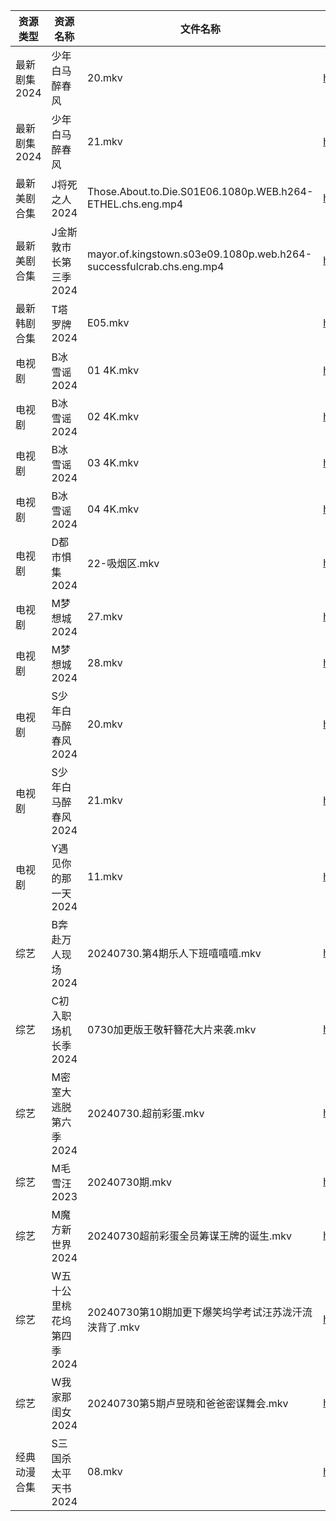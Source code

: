 | 资源类型     | 资源名称            | 文件名称                                                                | 分享链接                                      | 更新时间                |
| -------- | --------------- | ------------------------------------------------------------------- | ----------------------------------------- | ------------------- |
| 最新剧集2024 | 少年白马醉春风         | 20.mkv                                                              | https://www.alipan.com/s/1idjrY2jAKx      | 2024-07-30 12:10:09 |
| 最新剧集2024 | 少年白马醉春风         | 21.mkv                                                              | https://www.alipan.com/s/1idjrY2jAKx      | 2024-07-30 12:10:08 |
| 最新美剧合集   | J将死之人2024       | Those.About.to.Die.S01E06.1080p.WEB.h264-ETHEL.chs.eng.mp4          | https://www.alipan.com/s/DQvuTz4ssNq      | 2024-07-30 12:05:46 |
| 最新美剧合集   | J金斯敦市长第三季2024   | mayor.of.kingstown.s03e09.1080p.web.h264-successfulcrab.chs.eng.mp4 | https://www.alipan.com/s/uneR6vKvF2y      | 2024-07-30 12:09:30 |
| 最新韩剧合集   | T塔罗牌2024        | E05.mkv                                                             | https://www.alipan.com/s/vi2iFh7hcV5      | 2024-07-30 10:06:31 |
| 电视剧      | B冰雪谣2024        | 01 4K.mkv                                                           | https://www.alipan.com/s/Xvxp1d4B5iQ      | 2024-07-30 00:05:07 |
| 电视剧      | B冰雪谣2024        | 02 4K.mkv                                                           | https://www.alipan.com/s/Xvxp1d4B5iQ      | 2024-07-30 00:05:07 |
| 电视剧      | B冰雪谣2024        | 03 4K.mkv                                                           | https://www.alipan.com/s/Xvxp1d4B5iQ      | 2024-07-30 00:05:07 |
| 电视剧      | B冰雪谣2024        | 04 4K.mkv                                                           | https://www.alipan.com/s/Xvxp1d4B5iQ      | 2024-07-30 00:05:07 |
| 电视剧      | D都市惧集2024       | 22-吸烟区.mkv                                                          | https://www.alipan.com/s/3h7mz7XVT7D      | 2024-07-30 12:05:28 |
| 电视剧      | M梦想城2024        | 27.mkv                                                              | https://www.alipan.com/s/3krVYvJuSK6      | 2024-07-30 00:05:57 |
| 电视剧      | M梦想城2024        | 28.mkv                                                              | https://www.alipan.com/s/3krVYvJuSK6      | 2024-07-30 00:05:57 |
| 电视剧      | S少年白马醉春风2024    | 20.mkv                                                              | https://www.alipan.com/s/7ViyPGoKdyN      | 2024-07-30 12:06:15 |
| 电视剧      | S少年白马醉春风2024    | 21.mkv                                                              | https://www.alipan.com/s/7ViyPGoKdyN      | 2024-07-30 14:06:24 |
| 电视剧      | Y遇见你的那一天2024    | 11.mkv                                                              | https://www.alipan.com/s/uQ2Vgm56dsn      | 2024-07-30 14:07:15 |
| 综艺       | B奔赴万人现场2024     | 20240730.第4期乐人下班嘻嘻嘻.mkv                                             | https://www.alipan.com/s/4u7m3VMcqux      | 2024-07-30 14:07:28 |
| 综艺       | C初入职场机长季2024    | 0730加更版王敬轩簪花大片来袭.mkv                                                | https://www.alipan.com/s/a9hmC3o2B18      | 2024-07-30 14:07:47 |
| 综艺       | M密室大逃脱第六季2024   | 20240730.超前彩蛋.mkv                                                   | https://www.alipan.com/s/3F599jmMJTn      | 2024-07-30 14:08:23 |
| 综艺       | M毛雪汪2023        | 20240730期.mkv                                                       | https://www.aliyundrive.com/s/asPqfgPRqAg | 2024-07-30 12:08:00 |
| 综艺       | M魔方新世界2024      | 20240730超前彩蛋全员筹谋王牌的诞生.mkv                                           | https://www.alipan.com/s/QX27Hz4Mb8P      | 2024-07-30 14:08:34 |
| 综艺       | W五十公里桃花坞第四季2024 | 20240730第10期加更下爆笑坞学考试汪苏泷汗流浃背了.mkv                                   | https://www.alipan.com/s/exjYEbxNRBJ      | 2024-07-30 14:09:14 |
| 综艺       | W我家那闺女2024      | 20240730第5期卢昱晓和爸爸密谋舞会.mkv                                           | https://www.alipan.com/s/6Zh3yAep1kC      | 2024-07-30 14:09:19 |
| 经典动漫合集   | S三国杀太平天书2024    | 08.mkv                                                              | https://www.alipan.com/s/q7btS4qyetz      | 2024-07-30 12:06:04 |
